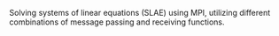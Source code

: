 Solving systems of linear equations (SLAE) using MPI, utilizing different combinations of message passing and receiving functions.
